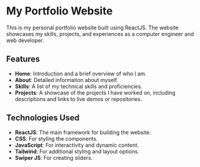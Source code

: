 # My Portfolio Website

This is my personal portfolio website built using ReactJS. The website showcases my skills, projects, and experiences as a computer engineer and web developer.

## Features

- **Home**: Introduction and a brief overview of who I am.
- **About**: Detailed information about myself.
- **Skills**: A list of my technical skills and proficiencies.
- **Projects**: A showcase of the projects I have worked on, including descriptions and links to live demos or repositories.

## Technologies Used

- **ReactJS**: The main framework for building the website.
- **CSS**: For styling the components.
- **JavaScript**: For interactivity and dynamic content.
- **Tailwind**: For additional styling and layout options.
- **Swiper JS**: For creating sliders.


